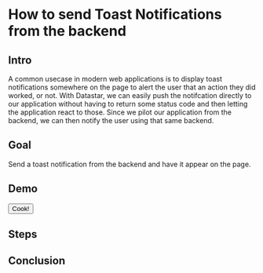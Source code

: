 # How to send Toast Notifications from the backend

## Intro

A common usecase in modern web applications is to display toast notifications somewhere on the page to alert the user that an action they did worked,
or not. With Datastar, we can easily push the notifcation directly to our application without having to return some status code and then letting the
application react to those. Since we pilot our application from the backend, we can then notify the user using that same backend.

## Goal

Send a toast notification from the backend and have it appear on the page.

## Demo

<button data-on-click="@post('/how_tos/toast/data')" class="btn btn-primary font-bold">Cook!</button>
<ul id="toaster" style="position: absolute; right: 1em; bottom: 1em;"></ul>

## Steps

## Conclusion
